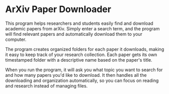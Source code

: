 # ArXiv Paper Downloader

This program helps researchers and students easily find and download academic papers from arXiv. Simply enter a search term, and the program will find relevant papers and automatically download them to your computer.

The program creates organized folders for each paper it downloads, making it easy to keep track of your research collection. Each paper gets its own timestamped folder with a descriptive name based on the paper's title.

When you run the program, it will ask you what topic you want to search for and how many papers you'd like to download. It then handles all the downloading and organization automatically, so you can focus on reading and research instead of managing files.